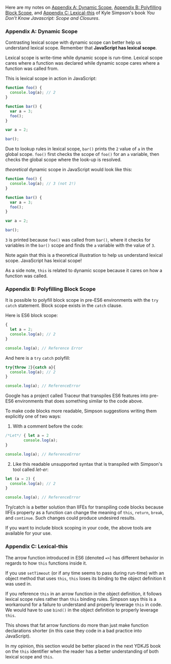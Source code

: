 Here are my notes on [Appendix A: Dynamic Scope](https://github.com/getify/You-Dont-Know-JS/blob/master/scope%20%26%20closures/apA.md), [Appendix B: Polyfilling Block Scope](https://github.com/getify/You-Dont-Know-JS/blob/master/scope%20%26%20closures/apB.md), and [Appendix C: Lexical-this](https://github.com/getify/You-Dont-Know-JS/blob/master/scope%20%26%20closures/apC.md) of Kyle Simpson's book  _You Don't Know Javascript: Scope and Closures_.

### Appendix A: Dynamic Scope

Contrasting lexical scope with dynamic scope can better help us understand lexical scope. Remember that **JavaScript has lexical scope**.

Lexical scope is write-time while dynamic scope is run-time. Lexical scope cares where a function was declared while dynamic scope cares where a function was called from.

This is lexical scope in action in JavaScript:

```javascript
function foo() {
  console.log(a); // 2
}

function bar() {
  var a = 3;
  foo();
}

var a = 2;

bar();
```

Due to lookup rules in lexical scope, `bar()` prints the `2` value of `a` in the global scope. `foo()` first checks the scope of `foo()` for an `a` variable, then checks the global scope where the look-up is resolved.

_theoretical_ dynamic scope in JavaScript would look like this:

```javascript
function foo() {
  console.log(a); // 3 (not 2!)
}

function bar() {
  var a = 3;
  foo();
}

var a = 2;

bar();
```

`3` is printed because `foo()` was called from `bar()`, where it checks for variables in the `bar()` scope and finds the `a` variable with the value of `3`.

Note again that this is a theoretical illustration to help us understand lexical scope. JavaScript has lexical scope!

As a side note, `this` is related to dynamic scope because it cares on how a function was called.

### Appendix B: Polyfilling Block Scope

It is possible to polyfill block scope in pre-ES6 environments with the `try` `catch` statement. Block scope exists in the `catch` clause.

Here is ES6 block scope:

```javascript
{
  let a = 2;
  console.log(a); // 2
}

console.log(a); // Reference Error
```

And here is a `try` `catch` polyfill:

```javascript
try{throw 2}{catch a}{
  console.log(a); // 2
}

console.log(a); // ReferenceError
```

Google has a project called Traceur that transpiles ES6 features into pre-ES6 environments that does something similar to the code above.

To make code blocks more readable, Simpson suggestions writing them explicitly one of two ways:

1) With a comment before the code:

```javascript
/*Let*/ { let a = 2
        console.log(a);
}

console.log(a); // ReferenceError
```

2) Like this readable unsupported syntax that is transpiled with Simpson's tool called _let-er_:

```javascript
let (a = 2) {
  console.log(a); // 2
}

console.log(a); // ReferenceError
```

Try/catch is a better solution than IIFEs for transpiling code blocks because IIFEs property as a function can change the meaning of `this`, `return`, `break`, and `continue`. Such changes could produce undesired results.

If you want to include block scoping in your code, the above tools are available for your use.

### Appendix C: Lexical-this

The arrow function introduced in ES6 (denoted `=>`) has different behavior in regards to how `this` functions inside it.

If you use `setTimeout` (or if any time seems to pass during run-time) with an object method that uses `this`, `this` loses its binding to the object definition it was used in.

If you reference `this` in an arrow function in the object definition, it follows lexical scope rules rather than `this` binding rules. Simpson says this is a workaround for a failure to understand and properly leverage `this` in code. We would have to use `bind()` in the object definition to properly leverage `this`.

This shows that fat arrow functions do more than just make function declarations shorter (in this case they code in a bad practice into JavaScript).

In my opinion, this section would be better placed in the next YDKJS book on the `this` identifier when the reader has a better understanding of both lexical scope and `this`.